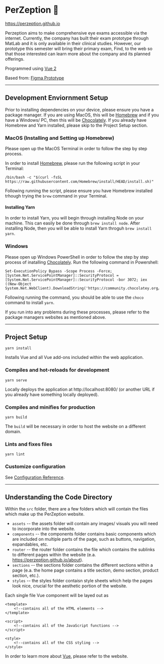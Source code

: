 # PerZeption 👀

https://perzeption.github.io

Perzeption aims to make comprehensive eye exams accessible via the internet. Currently, the company has built their exam prototype through MatLab and it is only available in their clinical studies. However, our prototype this semester will bring their primary exam, Find, to the web so that those interested can learn more about the company and its planned offerings. 

Programmed using [Vue 2](https://vuejs.org/)

Based from: [Figma Prototype](https://www.figma.com/proto/LJe2Ing516HcS5neKuVSBU/Homepage-Ideation?node-id=987%3A1126&scaling=min-zoom&page-id=708%3A1390&starting-point-node-id=987%3A1126&show-proto-sidebar=1)


---
## Development Enviornment Setup

Prior to installing dependencies on your device, please ensure you have a package manager. If you are using MacOS, this will be [Homebrew](https://brew.sh/) and if you have a Windows/ PC, then this will be [Chocolately](https://chocolatey.org/). If you already have Homebrew and Yarn installed, please skip to the Project Setup section. 


### MacOS (Installing and Setting up Homebrew)

Please open up the MacOS Terminal in order to follow the step by step process.

In order to install [Homebrew](https://brew.sh/), please run the following script in your Terminal:
```
/bin/bash -c "$(curl -fsSL https://raw.githubusercontent.com/Homebrew/install/HEAD/install.sh)"
```

Following running the script, please ensure you have Homebrew installed trhough trying the `brew` command in your Terminal.

#### Installing Yarn

In order to install Yarn, you will begin through installing Node on your machine. This can easily be done through `brew install node`. After installing Node, then you will be able to install Yarn throguh `brew install yarn`.

### Windows

Please open up Windows PowerShell in order to follow the step by step process of inatalling [Chocolately](https://chocolatey.org/). Run the following command in Powershell:

```
Set-ExecutionPolicy Bypass -Scope Process -Force; [System.Net.ServicePointManager]::SecurityProtocol = [System.Net.ServicePointManager]::SecurityProtocol -bor 3072; iex ((New-Object System.Net.WebClient).DownloadString('https://community.chocolatey.org/install.ps1'))
```

Following running the command, you should be able to use the `choco` command to install `yarn`. 

If you run into any problems during these processes, please refer to the package managers websites as mentioned above. 

---
## Project Setup

```
yarn install
```
Installs Vue and all Vue add-ons included within the web application. 

### Compiles and hot-reloads for development
```
yarn serve
```
Locally deploys the application at http://localhost:8080/ (or another URL if you already have something locally deployed).

### Compiles and minifies for production
```
yarn build
```
The `build` will be necessary in order to host the website on a different domain.

### Lints and fixes files
```
yarn lint
```

### Customize configuration
See [Configuration Reference](https://cli.vuejs.org/config/).

---

## Understanding the Code Directory

Within the `src` folder, there are a few folders which will contain the files which make up the PerZeption website. 
- `assets` -- the assets folder will contain any images/ visuals you will need to incorporate into the website.
- `components` -- the components folder contains basic components which are included on multiple parts of the page, such as buttons, navigation, expandables, etc.
- `router` -- the router folder contains the file which contains the sublinks to different pages within the website (e.a. https://perzeption.github.io/about).
- `sections` -- the sections folder contains the different sections within a page (e.a. the home page contains a title section, demo section, product section, etc.).
- `styles` -- the styles folder contaisn style sheets which help the pages look nice, crucial for the aesthetic portion of the website. 

Each single file Vue component will be layed out as
```
<template>
    <!--contains all of the HTML elements -->
</template>

<script>
    <!--contains all of the JavaScript functions -->
</script>

<style>
    <!--contains all of the CSS styling -->
</style>
```

In order to learn more about [Vue](https://vuejs.org/), please refer to the website.